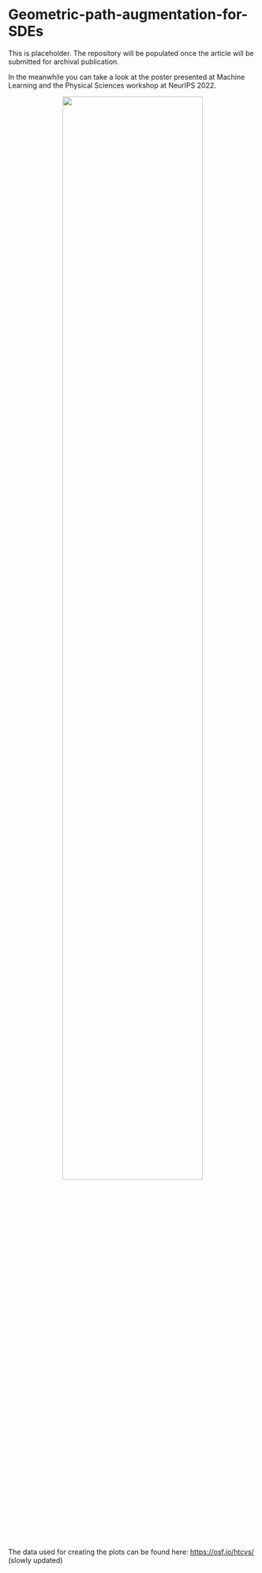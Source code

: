 # Geometric-path-augmentation-for-SDEs

This is placeholder. The repository will be populated once the article will be submitted for archival publication.

In the meanwhile you can take a look at the poster presented at Machine Learning and the Physical Sciences workshop at NeurIPS 2022.

<p align="center">
<img src="https://github.com/dimitra-maoutsa/Geometric-path-augmentation-for-SDEs/blob/main/Poster_Maoutsa_Geometric_augmentation8.png" width=75% height=75%>
</p>



The data used for creating the plots can be found here: https://osf.io/htcvs/ (slowly updated)
